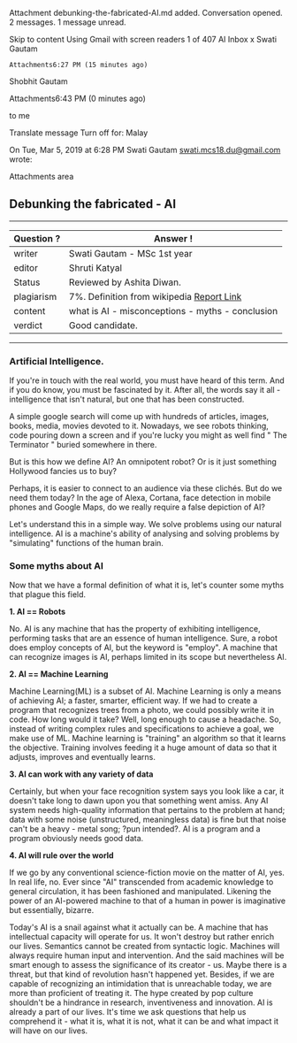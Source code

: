 Attachment debunking-the-fabricated-AI.md added.
Conversation opened. 2 messages. 1 message unread.

Skip to content
Using Gmail with screen readers
1 of 407
AI
Inbox
	x
Swati Gautam
	
	Attachments6:27 PM (15 minutes ago)
 
Shobhit Gautam
	
Attachments6:43 PM (0 minutes ago)
	
to me
   
Translate message
Turn off for: Malay


On Tue, Mar 5, 2019 at 6:28 PM Swati Gautam <swati.mcs18.du@gmail.com> wrote:


Attachments area
	
	
	

## Debunking the fabricated - AI

---

| Question ? | Answer !                                                                                            |
| ---------- | --------------------------------------------------------------------------------------------------- |
| writer     | Swati Gautam - MSc 1st year                                                                         |
| editor     | Shruti Katyal                                                                                       |
| Status     | Reviewed by Ashita Diwan.                                                                           |
| plagiarism | 7%. Definition from wikipedia [Report Link](./plag-reports/plag-debunking-the-fabricated-AI-v1.pdf) |
| content    | what is AI - misconceptions - myths - conclusion                                                    |
| verdict    | Good candidate.                                                                                     |

---

### Artificial Intelligence.

If you're in touch with the real world, you must have heard of this term. And if you do know, you must be fascinated by it. After all, the words say it all - intelligence that isn't natural, but one that has been constructed.

A simple google search will come up with hundreds of articles, images, books, media, movies devoted to it. Nowadays, we see robots thinking, code pouring down a screen and if you're lucky you might as well find " The Terminator " buried somewhere in there.

But is this how we define AI? An omnipotent robot? Or is it just something Hollywood fancies us to buy?

Perhaps, it is easier to connect to an audience via these clichés. But do we need them today? In the age of Alexa, Cortana, face detection in mobile phones and Google Maps, do we really require a false depiction of AI?

Let's understand this in a simple way. We solve problems using our natural intelligence. AI is a machine's ability of analysing and solving problems by "simulating" functions of the human brain.

### Some myths about AI

Now that we have a formal definition of what it is, let's counter some myths that plague this field.

**1. AI == Robots**

No. AI is any machine that has the property of exhibiting intelligence, performing tasks that are an essence of human intelligence.
Sure, a robot does employ concepts of AI, but the keyword is "employ". A machine that can recognize images is AI, perhaps limited in its scope but nevertheless AI.

**2. AI == Machine Learning**

Machine Learning(ML) is a subset of AI. Machine Learning is only a means of achieving AI; a faster, smarter, efficient way. If we had to create a program that recognizes trees from a photo, we could possibly write it in code. How long would it take? Well, long enough to cause a headache. So, instead of writing complex rules and specifications to achieve a goal, we make use of ML. Machine learning is "training" an algorithm so that it learns the objective. Training involves feeding it a huge amount of data so that it adjusts, improves and eventually learns.

**3. AI can work with any variety of data**

Certainly, but when your face recognition system says you look like a car, it doesn't take long to dawn upon you that something went amiss. Any AI system needs high-quality information that pertains to the problem at hand; data with some noise (unstructured, meaningless data) is fine but that noise can't be a heavy - metal song; ?pun intended?. AI is a program and a program obviously needs good data.

**4. AI will rule over the world**

If we go by any conventional science-fiction movie on the matter of AI, yes. In real life, no. Ever since "AI" transcended from academic knowledge to general circulation, it has been fashioned and manipulated. Likening the power of an AI-powered machine to that of a human in power is imaginative but essentially, bizarre.

Today's AI is a snail against what it actually can be. A machine that has intellectual capacity will operate for us. It won't destroy but rather enrich our lives. Semantics cannot be created from syntactic logic. Machines will always require human input and intervention. And the said machines will be smart enough to assess the significance of its creator - us. Maybe there is a threat, but that kind of revolution hasn't happened yet. Besides, if we are capable of recognizing an intimidation that is unreachable today, we are more than proficient of treating it. The hype created by pop culture shouldn't be a hindrance in research, inventiveness and innovation. AI is already a part of our lives. It's time we ask questions that help us comprehend it - what it is, what it is not, what it can be and what impact it will have on our lives.


